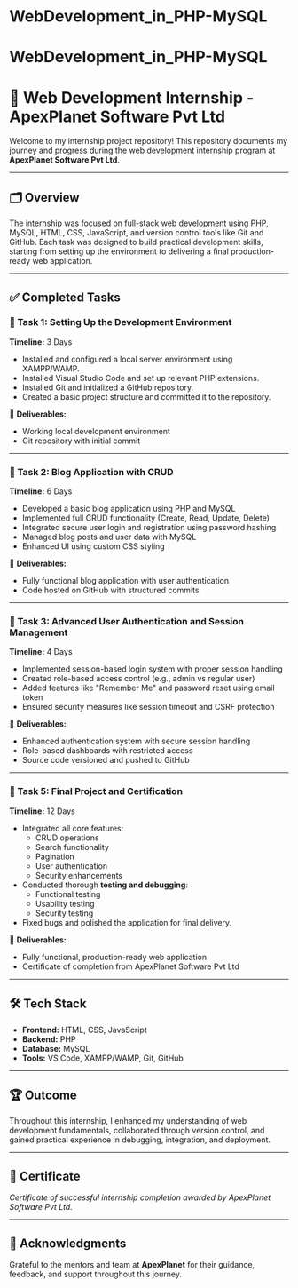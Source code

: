 # WebDevelopment_in_PHP-MySQL
# WebDevelopment_in_PHP-MySQL
# 💼 Web Development Internship - ApexPlanet Software Pvt Ltd

Welcome to my internship project repository! This repository documents my journey and progress during the web development internship program at **ApexPlanet Software Pvt Ltd**.

---

## 🗂️ Overview

The internship was focused on full-stack web development using PHP, MySQL, HTML, CSS, JavaScript, and version control tools like Git and GitHub. Each task was designed to build practical development skills, starting from setting up the environment to delivering a final production-ready web application.

---

## ✅ Completed Tasks

### 🧩 Task 1: Setting Up the Development Environment  
**Timeline:** 3 Days

- Installed and configured a local server environment using XAMPP/WAMP.  
- Installed Visual Studio Code and set up relevant PHP extensions.  
- Installed Git and initialized a GitHub repository.  
- Created a basic project structure and committed it to the repository.

📂 **Deliverables:**
- Working local development environment  
- Git repository with initial commit

---

### 🧩 Task 2: Blog Application with CRUD  
**Timeline:** 6 Days

- Developed a basic blog application using PHP and MySQL  
- Implemented full CRUD functionality (Create, Read, Update, Delete)  
- Integrated secure user login and registration using password hashing  
- Managed blog posts and user data with MySQL  
- Enhanced UI using custom CSS styling  

📂 **Deliverables:**
- Fully functional blog application with user authentication  
- Code hosted on GitHub with structured commits  

---

### 🧩 Task 3: Advanced User Authentication and Session Management  
**Timeline:** 4 Days

- Implemented session-based login system with proper session handling  
- Created role-based access control (e.g., admin vs regular user)  
- Added features like "Remember Me" and password reset using email token  
- Ensured security measures like session timeout and CSRF protection  

📂 **Deliverables:**
- Enhanced authentication system with secure session handling  
- Role-based dashboards with restricted access  
- Source code versioned and pushed to GitHub  

---

### 🧩 Task 5: Final Project and Certification  
**Timeline:** 12 Days

- Integrated all core features:  
  - CRUD operations  
  - Search functionality  
  - Pagination  
  - User authentication  
  - Security enhancements  
- Conducted thorough **testing and debugging**:  
  - Functional testing  
  - Usability testing  
  - Security testing  
- Fixed bugs and polished the application for final delivery.

📂 **Deliverables:**
- Fully functional, production-ready web application  
- Certificate of completion from ApexPlanet Software Pvt Ltd

---

## 🛠️ Tech Stack

- **Frontend:** HTML, CSS, JavaScript  
- **Backend:** PHP  
- **Database:** MySQL  
- **Tools:** VS Code, XAMPP/WAMP, Git, GitHub

---

## 🏆 Outcome

Throughout this internship, I enhanced my understanding of web development fundamentals, collaborated through version control, and gained practical experience in debugging, integration, and deployment.

---

## 📜 Certificate

*Certificate of successful internship completion awarded by ApexPlanet Software Pvt Ltd.*

---

## 🙌 Acknowledgments

Grateful to the mentors and team at **ApexPlanet** for their guidance, feedback, and support throughout this journey.
